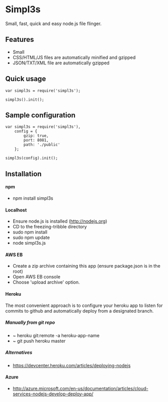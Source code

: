# Simpl3s

Small, fast, quick and easy node.js file flinger.

## Features
* Small
* CSS/HTML/JS files are automatically minified and gzipped
* JSON/TXT/XML file are automatically gzipped

## Quick usage
    var simpl3s = require('simpl3s');

    simpl3s().init();

## Sample configuration
    var simpl3s = require('simpl3s'),
        config = {
            gzip: true,
            port: 8081,
            path: './public'
        };

    simpl3s(config).init();

## Installation

#### npm
* npm install simpl3s

#### Localhost
* Ensure node.js is installed (http://nodejs.org)
* CD to the freezing-tribble directory
* sudo npm install
* sudo npm update
* node simpl3s.js

#### AWS EB
* Create a zip archive containing this app (ensure package.json is in the root)
* Open AWS EB console
* Choose 'upload archive' option.

#### Heroku
The most convenient approach is to configure your heroku app to listen for commits to github and automatically deploy from a designated branch.

##### Manually from git repo
* ~ heroku git:remote -a heroku-app-name
* ~ git push heroku master

##### Alternatives
* https://devcenter.heroku.com/articles/deploying-nodejs

#### Azure
* http://azure.microsoft.com/en-us/documentation/articles/cloud-services-nodejs-develop-deploy-app/
